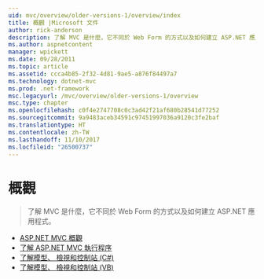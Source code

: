 ```yaml
---
uid: mvc/overview/older-versions-1/overview/index
title: 概觀 |Microsoft 文件
author: rick-anderson
description: 了解 MVC 是什麼，它不同於 Web Form 的方式以及如何建立 ASP.NET 應用程式。
ms.author: aspnetcontent
manager: wpickett
ms.date: 09/28/2011
ms.topic: article
ms.assetid: ccca4b85-2f32-4d81-9ae5-a876f84497a7
ms.technology: dotnet-mvc
ms.prod: .net-framework
msc.legacyurl: /mvc/overview/older-versions-1/overview
msc.type: chapter
ms.openlocfilehash: c0f4e2747708c0c3ad42f21af680b28541d77252
ms.sourcegitcommit: 9a9483aceb34591c97451997036a9120c3fe2baf
ms.translationtype: HT
ms.contentlocale: zh-TW
ms.lasthandoff: 11/10/2017
ms.locfileid: "26500737"
---
```

<a name="overview"></a>概觀
====================
> 了解 MVC 是什麼，它不同於 Web Form 的方式以及如何建立 ASP.NET 應用程式。


- [ASP.NET MVC 概觀](asp-net-mvc-overview.md)
- [了解 ASP.NET MVC 執行程序](understanding-the-asp-net-mvc-execution-process.md)
- [了解模型、 檢視和控制站 (C#)](understanding-models-views-and-controllers-cs.md)
- [了解模型、 檢視和控制站 (VB)](understanding-models-views-and-controllers-vb.md)
